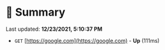 # 📖 Summary
Last updated: **12/23/2021, 5:10:37 PM**

- `GET` [https://google.com](https://google.com) - **Up** (111ms)
